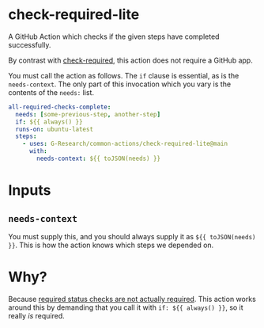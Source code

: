 # check-required-lite

A GitHub Action which checks if the given steps have completed successfully.

By contrast with [check-required](https://github.com/G-Research/common-actions/tree/d8575b4a7ce45a5735363734f4bcf640e46aee1b/check-required),
this action does not require a GitHub app.

You must call the action as follows.
The `if` clause is essential, as is the `needs-context`.
The only part of this invocation which you vary is the contents of the `needs:` list.

```yaml
all-required-checks-complete:
  needs: [some-previous-step, another-step]
  if: ${{ always() }}
  runs-on: ubuntu-latest
  steps:
    - uses: G-Research/common-actions/check-required-lite@main
      with:
        needs-context: ${{ toJSON(needs) }}
```

# Inputs

## `needs-context`

You must supply this, and you should always supply it as `${{ toJSON(needs) }}`.
This is how the action knows which steps we depended on.

# Why?

Because [required status checks are not actually required](https://emmer.dev/blog/skippable-github-status-checks-aren-t-really-required/).
This action works around this by demanding that you call it with `if: ${{ always() }}`, so it really *is* required.
